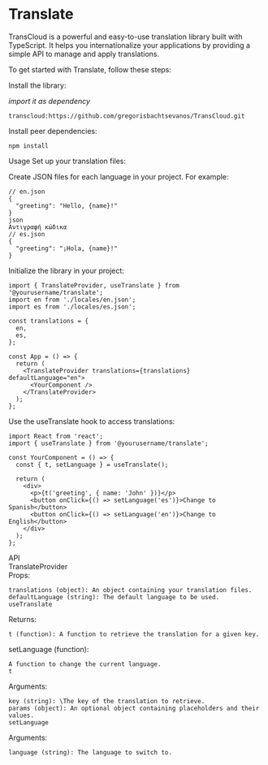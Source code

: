 # Translate
TransCloud is a powerful and easy-to-use translation library built with TypeScript. It helps you internationalize your applications by providing a simple API to manage and apply translations.

To get started with Translate, follow these steps:

Install the library:

*import it as dependency*
```
transcloud:https://github.com/gregorisbachtsevanos/TransCloud.git
```
Install peer dependencies:

```
npm install
```
Usage
Set up your translation files:

Create JSON files for each language in your project. For example:

```
// en.json
{
  "greeting": "Hello, {name}!"
}
json
Αντιγραφή κώδικα
// es.json
{
  "greeting": "¡Hola, {name}!"
}
```
Initialize the library in your project:

```
import { TranslateProvider, useTranslate } from '@yourusername/translate';
import en from './locales/en.json';
import es from './locales/es.json';

const translations = {
  en,
  es,
};

const App = () => {
  return (
    <TranslateProvider translations={translations} defaultLanguage="en">
      <YourComponent />
    </TranslateProvider>
  );
};
```
Use the useTranslate hook to access translations:

```
import React from 'react';
import { useTranslate } from '@yourusername/translate';

const YourComponent = () => {
  const { t, setLanguage } = useTranslate();

  return (
    <div>
      <p>{t('greeting', { name: 'John' })}</p>
      <button onClick={() => setLanguage('es')}>Change to Spanish</button>
      <button onClick={() => setLanguage('en')}>Change to English</button>
    </div>
  );
};
```
API\
TranslateProvider\
Props:
```
translations (object): An object containing your translation files.
defaultLanguage (string): The default language to be used.
useTranslate
```
Returns:
```
t (function): A function to retrieve the translation for a given key.
```
setLanguage (function):
```
A function to change the current language.
t
```
Arguments:
```
key (string): \The key of the translation to retrieve.
params (object): An optional object containing placeholders and their values.
setLanguage
```
Arguments:
```
language (string): The language to switch to.
```
